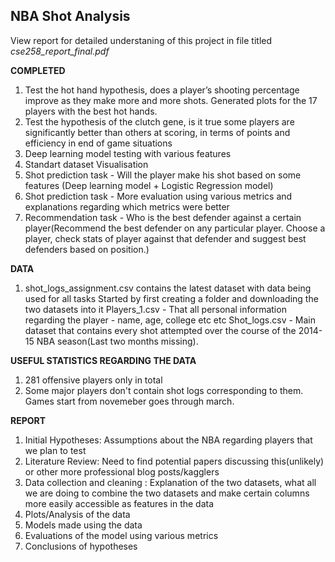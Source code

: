 ## NBA Shot Analysis

View report for detailed understaning of this project in file titled *cse258_report_final.pdf*

**COMPLETED**
1. Test the hot hand hypothesis, does a player’s shooting percentage improve as they make more and more shots. Generated plots for the 17 players with the best hot hands.
2. Test the hypothesis of the clutch gene, is it true some players are significantly better than others at scoring, in terms of points and efficiency in end of game situations
3. Deep learning model testing with various features
4. Standart dataset Visualisation 
5. Shot prediction task - Will the player make his shot based on some features (Deep learning model + Logistic Regression model)
6. Shot prediction task - More evaluation using various metrics and explanations regarding which metrics were better
7. Recommendation task - Who is the best defender against a certain player(Recommend the best defender on any particular player. Choose a player, check stats of player against that defender and suggest best defenders based on position.)

**DATA**
1. shot_logs_assignment.csv contains the latest dataset with data being used for all tasks
Started by first creating a folder and downloading the two datasets into it
Players_1.csv  - That all personal information regarding the player - name, age, college etc etc
Shot_logs.csv - Main dataset that contains every shot attempted over the course of the 2014-15 NBA season(Last two months missing). 

**USEFUL STATISTICS REGARDING THE DATA**
1. 281 offensive players only in total
2. Some major players don't contain shot logs corresponding to them. Games start from novemeber goes through march.

**REPORT**
1. Initial Hypotheses: Assumptions about the NBA regarding players that we plan to test 
2. Literature Review: Need to find potential papers discussing this(unlikely) or other more professional blog posts/kagglers
3. Data collection and cleaning : Explanation of the two datasets, what all we are doing to combine the two datasets and make certain columns more easily accessible as features in the data
4. Plots/Analysis of the data
5. Models made using the data
6. Evaluations of the model using various metrics
7. Conclusions of hypotheses
